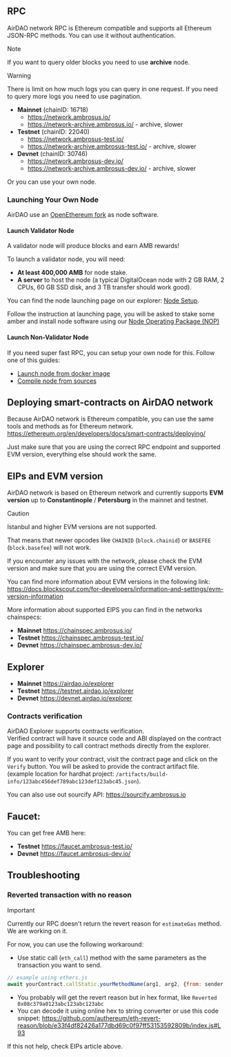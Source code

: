 ## RPC

AirDAO network RPC is Ethereum compatible and supports all Ethereum JSON-RPC methods. You can use it without authentication.  

> [!NOTE]
> If you want to query older blocks you need to use **archive** node.

> [!WARNING]
> There is limit on how much logs you can query in one request. If you need to query more logs you need to use pagination.

- **Mainnet** (chainID: 16718)
  - https://network.ambrosus.io/
  - https://network-archive.ambrosus.io/ - archive, slower
- **Testnet** (chainID: 22040)
  - https://network.ambrosus-test.io/
  - https://network-archive.ambrosus-test.io/  - archive, slower
- **Devnet** (chainID: 30746)
  - https://network.ambrosus-dev.io/
  - https://network-archive.ambrosus-dev.io/  - archive, slower

Or you can use your own node.




### Launching Your Own Node
AirDAO use an [OpenEthereum fork](https://github.com/ambrosus/openethereum) as node software. 

#### Launch Validator Node
A validator node will produce blocks and earn AMB rewards!

To launch a validator node, you will need:
- **At least 400,000 AMB** for node stake.
- **A server** to host the node (a typical DigitalOcean node with 2 GB RAM, 2 CPUs, 60 GB SSD disk, and 3 TB transfer should work good).

You can find the node launching page on our explorer: [Node Setup](https://airdao.io/explorer/node-setup/).

Follow the instruction at launching page, you will be asked to stake some amber and install node software using our [Node Operating Package (NOP)](https://github.com/ambrosus/airdao-nop)

#### Launch Non-Validator Node
If you need super fast RPC, you can setup your own node for this.
Follow one of this guides:
- [Launch node from docker image](https://github.com/ambrosus/openethereum/blob/main/docs/AirDAO_OpenEthereum_Setup_Guide.md)
- [Compile node from sources](https://github.com/ambrosus/openethereum/blob/main/docs/AirDAO_OpenEthereum_binary_setup_guide.md)




## Deploying smart-contracts on AirDAO network
Because AirDAO network is Ethereum compatible, you can use the same tools and methods as for Ethereum network.
https://ethereum.org/en/developers/docs/smart-contracts/deploying/

Just make sure that you are using the correct RPC endpoint and supported EVM version, everything else should work the same.



## EIPs and EVM version

AirDAO network is based on Ethereum network and currently supports **EVM version** up to **Constantinople** / **Petersburg** in the mainnet and testnet.

> [!CAUTION]
> Istanbul and higher EVM versions are not supported.

That means that newer opcodes like `CHAINID` (`block.chainid`) or `BASEFEE` (`block.basefee`) will not work.

If you encounter any issues with the network, please check the EVM version and make sure that you are using the correct EVM version.

You can find more information about EVM versions in the following link:
https://docs.blockscout.com/for-developers/information-and-settings/evm-version-information


More information about supported EIPS you can find in the networks chainspecs:
-  **Mainnet** https://chainspec.ambrosus.io/
-  **Testnet** https://chainspec.ambrosus-test.io/
-  **Devnet** https://chainspec.ambrosus-dev.io/






## Explorer
- **Mainnet** https://airdao.io/explorer
- **Testnet** https://testnet.airdao.io/explorer
- **Devnet** https://devnet.airdao.io/explorer

### Contracts verification
AirDAO Explorer supports contracts verification.  
Verified contract will have it source code and ABI displayed on the contract page and possibility to call contract methods directly from the explorer.

If you want to verify your contract, visit the contract page and click on the `Verify` button. 
You will be asked to provide the contract artifact file.  
(example location for hardhat project: `/artifacts/build-info/123abc456def789abc123def123abc45.json`).


You can also use out sourcify API: https://sourcify.ambrosus.io




## Faucet:
You can get free AMB here:
-  **Testnet** https://faucet.ambrosus-test.io/
-  **Devnet** https://faucet.ambrosus-dev.io/




## Troubleshooting


### Reverted transaction with no reason

> [!IMPORTANT]  
> Currently our RPC doesn't return the revert reason for `estimateGas` method. We are working on it.

For now, you can use the following workaround:
- Use static call (`eth_call`) method with the same parameters as the transaction you want to send.
```javascript
// example using ethers.js
await yourContract.callStatic.yourMethodName(arg1, arg2, {from: sender, gasLimit: 0x1337, blockTag: 'latest'})
```
- You probably will get the revert reason but in hex format, like `Reverted 0x08c379a0123abc123abc123abc`
- You can decode it using online hex to string converter or use this code snippet: https://github.com/authereum/eth-revert-reason/blob/e33f4df82426a177dbd69c0f97ff53153592809b/index.js#L93



If this not help, check EIPs article above.



